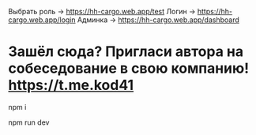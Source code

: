 Выбрать роль -> https://hh-cargo.web.app/test
Логин -> https://hh-cargo.web.app/login
Админка -> https://hh-cargo.web.app/dashboard
# Зашёл сюда? Пригласи автора на собеседование в свою компанию! https://t.me.kod41

npm i

npm run dev

